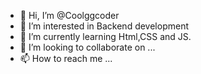- 👋 Hi, I’m @Coolggcoder
- 👀 I’m interested in Backend development
- 🌱 I’m currently learning Html,CSS and JS.
- 💞️ I’m looking to collaborate on ...
- 📫 How to reach me ...

<!---
Coolggcoder/Coolggcoder is a ✨ special ✨ repository because its `README.md` (this file) appears on your GitHub profile.
You can click the Preview link to take a look at your changes.
--->
